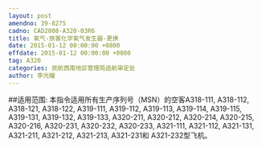 ```yaml
---
layout: post
amendno: 39-8275
cadno: CAD2008-A320-03R6
title: 氧气-旅客化学氧气发生器-更换
date: 2015-01-12 00:00:00 +0800
effdate: 2015-01-12 00:00:00 +0800
tag: A320
categories: 民航西南地区管理局适航审定处
author: 李光耀
---
```


##适用范围:
本指令适用所有生产序列号（MSN）的空客A318-111, A318-112, A318-121, A318-122, A319-111, A319-112, A319-113, A319-114, A319-115, A319-131, A319-132, A319-133, A320-211, A320-212, A320-214, A320-215, A320-216, A320-231, A320-232, A320-233, A321-111, A321-112, A321-131, A321-211, A321-212, A321-213, A321-231和 A321-232型飞机。

